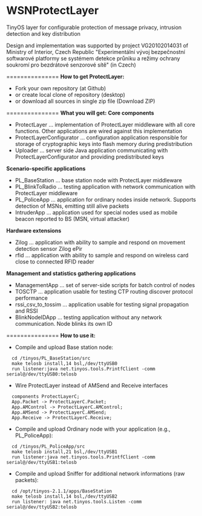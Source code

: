 ﻿WSNProtectLayer
===============

TinyOS layer for configurable protection of message privacy, intrusion detection and key distribution

Design and implementation was supported by project VG20102014031 of Ministry of Interior, Czech Republic
"Experimentální vývoj bezpečnostní softwarové platformy se systémem detekce průniku a režimy ochrany soukromí pro bezdrátové senzorové sítě" (in Czech)

===============
**How to get ProtectLayer:**
- Fork your own repository (at Github)
- or create local clone of repository (desktop)
- or download all sources in single zip file (Download ZIP)

===============
**What you will get:**
**Core components**
- ProtectLayer ... implementation of ProtectLayer middleware with all core functions. Other applications are wired against this implementation
- ProtectLayerConfigurator ... configuration application responsible for storage of cryptographic keys into flash memory during predistribution
- Uploader ... server side Java application communicating with ProtectLayerConfigurator and providing predistributed keys

**Scenario-specific applications**
- PL_BaseStation ... base station node with ProtectLayer middleware 
- PL_BlinkToRadio ... testing application with network communication with ProtectLayer middleware 
- PL_PoliceApp ... application for ordinary nodes inside network. Supports detection of MSNs, emitting still alive packets
- IntruderApp ... application used for special nodes used as mobile beacon reported to BS (MSN, virtual attacker)   

**Hardware extensions**
- Zilog ... application with ability to sample and respond on movement detection sensor Zilog ePir
- rfid ... application with ability to sample and respond on wireless card close to connected RFID reader

**Management and statistics gathering applications** 
- ManagementApp ... set of server-side scripts for batch control of nodes 
- TOSCTP ... application usable for testing CTP routing discover protocol performance
- rssi_csv_to_tossim ... application usable for testing signal propagation and RSSI 
- BlinkNodeIDApp ... testing application without any network communication. Node blinks its own ID

===============
**How to use it:**

- Compile and upload Base station node: 
```
  cd /tinyos/PL_BaseStation/src
  make telosb install,14 bsl,/dev/ttyUSB0
  run listener:java net.tinyos.tools.PrintfClient -comm serial@/dev/ttyUSB0:telosb
```
- Wire ProtectLayer instead of AMSend and Receive interfaces
```
  components ProtectLayerC;
  App.Packet -> ProtectLayerC.Packet; 
  App.AMControl -> ProtectLayerC.AMControl;
  App.AMSend -> ProtectLayerC.AMSend;
  App.Receive -> ProtectLayerC.Receive;
```
- Compile and upload Ordinary node with your application (e.g., PL_PoliceApp): 
```
  cd /tinyos/PL_PoliceApp/src
  make telosb install,21 bsl,/dev/ttyUSB1
  run listener:java net.tinyos.tools.PrintfClient -comm serial@/dev/ttyUSB1:telosb
```
- Compile and upload Sniffer for additional network informations (raw packets): 
```
  cd /opt/tinyos-2.1.1/apps/BaseStation
  make telosb install,14 bsl,/dev/ttyUSB2
  run listener: java net.tinyos.tools.Listen -comm serial@/dev/ttyUSB2:telosb
```
